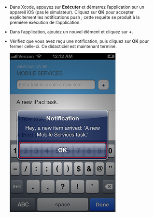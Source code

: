 
* Dans Xcode, appuyez sur **Exécuter** et démarrez l’application sur un appareil iOS (pas le simulateur). Cliquez sur **OK** pour accepter explicitement les notifications push ; cette requête se produit à la première exécution de l’application.

* Dans l’application, ajoutez un nouvel élément et cliquez sur **+**.

* Vérifiez que vous avez reçu une notification, puis cliquez sur **OK** pour fermer celle-ci. Ce didacticiel est maintenant terminé.

  	![](../articles/media/mobile-services-ios-get-started-push/mobile-quickstart-push3-ios.png)

<!---HONumber=Oct15_HO3-->